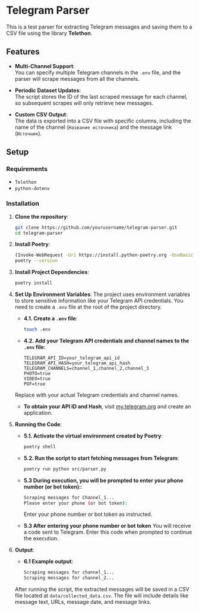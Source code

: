 # **Telegram Parser**

This is a test parser for extracting Telegram messages and saving them to a CSV file using the library **Telethon**.

## **Features**
- **Multi-Channel Support**:  
  You can specify multiple Telegram channels in the `.env` file, and the parser will scrape messages from all the channels.

- **Periodic Dataset Updates**:  
  The script stores the ID of the last scraped message for each channel, so subsequent scrapes will only retrieve new messages.

- **Custom CSV Output**:  
  The data is exported into a CSV file with specific columns, including the name of the channel (`Название источника`) and the message link (`Источник`).

## **Setup**

### **Requirements**
- `Telethon`
- `python-dotenv`

### **Installation**

1. **Clone the repository**:
    ```bash
    git clone https://github.com/yourusername/telegram-parser.git
    cd telegram-parser
    ```

2. **Install Poetry**:
    ```bash
    (Invoke-WebRequest -Uri https://install.python-poetry.org -UseBasicParsing).Content | python -
    poetry --version
    ```

3. **Install Project Dependencies**:
    ```bash
    poetry install
    ```

4. **Set Up Environment Variables**:
    The project uses environment variables to store sensitive information like your Telegram API credentials. You need to create a `.env` file at the root of the project directory.

    - **4.1. Create a `.env` file**:
        ```bash
        touch .env
        ```

    - **4.2. Add your Telegram API credentials and channel names to the `.env` file**:
        ```plaintext
        TELEGRAM_API_ID=your_telegram_api_id
        TELEGRAM_API_HASH=your_telegram_api_hash
        TELEGRAM_CHANNELS=channel_1,channel_2,channel_3
        PHOTO=true
        VIDEO=true
        PDF=true
        ```

    Replace with your actual Telegram credentials and channel names.

    - **To obtain your API ID and Hash**, visit [my.telegram.org](https://my.telegram.org) and create an application.

5. **Running the Code**:

    - **5.1. Activate the virtual environment created by Poetry**:
        ```bash
        poetry shell
        ```

    - **5.2. Run the script to start fetching messages from Telegram**:
        ```bash
        poetry run python src/parser.py
        ```
    - **5.3 During execution, you will be prompted to enter your phone number (or bot token):**:
        ```bash
        Scraping messages for Channel_1...
        Please enter your phone (or bot token):
        ```
        Enter your phone number or bot token as instructed.
      
    - **5.3 After entering your phone number or bot token**
            You will receive a code sent to Telegram. Enter this code when prompted to continue the execution.
      
      
7. **Output**:
    - **6.1 Example output**:
        ```bash
        Scraping messages for channel_1...
        Scraping messages for channel_2...
        ```
    After running the script, the extracted messages will be saved in a CSV file located at `data/collected_data.csv`. The file will include details like message text, URLs, message date, and message links.
